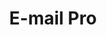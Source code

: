 ---
title: 'E-mail Pro'
slug: emails-pro
sections: 'Pierwsze kroki, Konfiguracja programu pocztowego, Diagnostyka'
order: 06
---